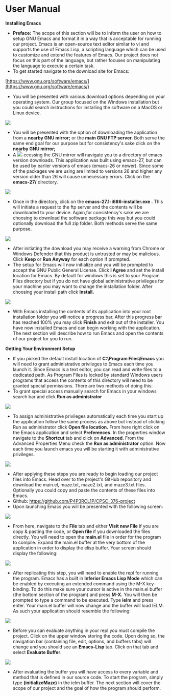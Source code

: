 # **User Manual**

**Installing Emacs**

- **Preface:** The scope of this section will be to inform the user on how to setup GNU Emacs and format it in a way that is acceptable for running our project. Emacs is an open-source text editor similar to vi and supports the use of Emacs Lisp, a scripting language which can be used to customize and extend the features of Emacs. Our project does not focus on this part of the language, but rather focuses on manipulating the language to execute a certain task.
- To get started navigate to the download site for Emacs:

[https://www.gnu.org/software/emacs/](https://www.gnu.org/software/emacs/)

- You will be presented with various download options depending on your operating system. Our group focused on the Windows installation but you could search instructions for installing the software on a MacOS or Linux device.

![](RackMultipart20201112-4-ut31fh_html_55e39911bf74b5f3.jpg)

- You will be presented with the option of downloading the application from a **nearby GNU mirror;** or the **main GNU FTP server.** Both serve the same end goal for our purpose but for consistency&#39;s sake click on the **nearby GNU mirror;**
- A ![](RackMultipart20201112-4-ut31fh_html_dc106e043e7bbe18.jpg)
 ccessing the GNU mirror will navigate you to a directory of emacs version downloads. This application was built using emacs-27, but can be used by earlier versions of emacs (emacs-26 or newer). Since some of the packages we are using are limited to versions 26 and higher any version older than 26 will cause unnecessary errors. Click on the **emacs-27/** directory.

![](RackMultipart20201112-4-ut31fh_html_48a65c2d49951f16.jpg)

- Once in the directory, click on the **emacs-27.1-i686-installer.exe .** This will initiate a request to the ftp server and the contents will be downloaded to your device. Again,for consistency&#39;s sake we are choosing to download the software package this way but you could optionally download the full zip folder. Both methods serve the same purpose.

![](RackMultipart20201112-4-ut31fh_html_8417693293a1d074.jpg)

- After initiating the download you may receive a warning from Chrome or Windows Defender that this product is untrusted or may be malicious. Click **Keep** or **Run Anyway** for each option if prompted.
- The setup for Emacs will now initialize and you will be prompted to accept the GNU Public General License. Click **I Agree** and set the install location for Emacs. By default for windows this is set to your Program Files directory but if you do not have global administrative privileges for your machine you may want to change the installation folder. After choosing your install path click **Install.**

![](RackMultipart20201112-4-ut31fh_html_8bd53ec91f31381e.png)

- With Emacs installing the contents of its application into your root installation folder you will notice a progress bar. After this progress bar has reached 100% you may click **Finish** and exit out of the installer. You have now installed Emacs and can begin working with the application. The next section will describe how to run Emacs and open the contents of our project for you to run.

**Getting Your Environment Setup**

- If you picked the default install location of **C:\Program Files\Emacs** you will need to grant administrative privileges to Emacs each time you launch it. Since Emacs is a text editor, you can read and write files to a dedicated path. As Program Files is locked by standard Windows users programs that access the contents of this directory will need to be granted special permissions. There are two methods of doing this:
- To grant special access manually search for Emacs in your windows search bar and click **Run as administrator**

![](RackMultipart20201112-4-ut31fh_html_54d9169c7e262551.png)

- To assign administrative privileges automatically each time you start up the application follow the same process as above but instead of clicking Run as administrator click **Open file location.** From here right click on the Emacs application and select **Preferences.** In the properties window navigate to the **Shortcut** tab and click on **Advanced**. From the Advanced Properties Menu check the **Run as administrator** option. Now each time you launch emacs you will be starting it with administrative privileges.

![](RackMultipart20201112-4-ut31fh_html_1bc768ad0a614402.png)

- After applying these steps you are ready to begin loading our project files into Emacs. Head over to the project&#39;s GitHub repository and download the main.el, maze.txt, maze2.txt, and maze3.txt files. Optionally you could copy and paste the contents of these files into Emacs.
- Github: https://github.com/P4P3RCL1P/CPSC-376-project
- Upon launching Emacs you will be presented with the following screen:

![](RackMultipart20201112-4-ut31fh_html_2127a40cdc1c5660.png)

- From here, navigate to the **File** tab and either **Visit new File** if you are copy &amp; pasting the code, or **Open file** if you downloaded the files directly. You will need to open the **main.el** file in order for the program to compile. Expand the main.el buffer at the very bottom of the application in order to display the elisp buffer. Your screen should display the following:

![](RackMultipart20201112-4-ut31fh_html_5e95776eae5b3d10.png)

- After replicating this step, you will need to enable the repl for running the program. Emacs has a built in **Inferior Emacs Lisp Mode** which can be enabled by executing an extended command using the M-X key-binding. To do this make sure your cursor is active in the main.el buffer (the bottom section of the program) and press **M-X.** You will then be prompted to type a command to be executed. Type **ielm** and press enter. Your main.el buffer will now change and the buffer will load IELM. As such your application should resemble the following:

 ![](RackMultipart20201112-4-ut31fh_html_13c7c0cc4c2f4f88.png)
- Before you can evaluate anything in your repl you must compile the project. Click on the upper window storing the code. Upon doing so, the navigation bar (containing file, edit, options, and buffers tabs) will change and you should see an **Emacs-Lisp** tab. Click on that tab and select **Evaluate Buffer**.

![](RackMultipart20201112-4-ut31fh_html_d8f2f6f79ba68838.png)

- After evaluating the buffer you will have access to every variable and method that is defined in our source code. To start the program, simply type **(initializeMaze)** in the ielm buffer. The next section will cover the scope of our project and the goal of how the program should perform.
